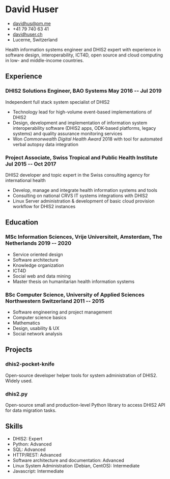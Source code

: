 <!-- The (first) h1 will be used as the <title> of the HTML page -->
# David Huser

<!-- The unordered list immediately after the h1 will be formatted on a single
line. It is intended to be used for contact details -->
- <davidhus@pm.me>
- +41 79 740 63 41
- [davidhuser.ch](https://davidhuser.ch)
- Lucerne, Switzerland

<!-- The paragraph after the h1 and ul and before the first h2 is optional. It
is intended to be used for a short summary. -->
Health information systems engineer and DHIS2 expert with experience in software design, interoperability, ICT4D, open source and cloud computing in low- and middle-income countries.


## Experience

<!-- You have to wrap the "left" and "right" half of these headings in spans by
hand -->
### <span>DHIS2 Solutions Engineer, BAO Systems</span> <span>May 2016 -- Jul 2019</span>

Independent full stack system specialist of DHIS2

 - Technology lead for high-volume event-based implementations of DHIS2
 - Design, development and implementation of information system interoperability software (DHIS2 apps, ODK-based platforms, legacy systems) and quality assurance monitoring services
 - Won *Commonwealth Digital Health Award* 2018 with tool for automated verbal autopsy data integration

### <span>Project Associate, Swiss Tropical and Public Health Institute</span> <span>Jul 2015 -- Oct 2017</span>

DHIS2 developer and topic expert in the Swiss consulting agency for international health

 - Develop, manage and integrate health information systems and tools
 - Consulting on national CRVS IT systems integrations with DHIS2
 - Linux Server administration & development of basic cloud provision workflow for DHIS2 instances

## Education

### <span>MSc Information Sciences, Vrije Universiteit, Amsterdam, The Netherlands </span> <span>2019 -- 2020</span>

  - Service oriented design
  - Software architecture
  - Knowledge organization
  - ICT4D
  - Social web and data mining
  - Master thesis on humanitarian health information systems

### <span>BSc Computer Science, University of Applied Sciences Northwestern Switzerland</span> <span>2011 -- 2015</span>
  
  - Software engineering and project management
  - Computer science basics
  - Mathematics
  - Design, usability & UX
  - Social network analysis

## Projects

### <span>dhis2-pocket-knife</span>

Open-source developer helper tools for system administration of DHIS2. Widely used.

### <span>dhis2.py</span>

Open-source small and production-level Python library to access DHIS2 API for data migration tasks.

## Skills

 - DHIS2: Expert
 - Python: Advanced
 - SQL: Advanced
 - HTTP/REST: Advanced
 - Software architecture and documentation: Advanced
 - Linux System Administration (Debian, CentOS): Intermediate
 - Javascript: Intermediate